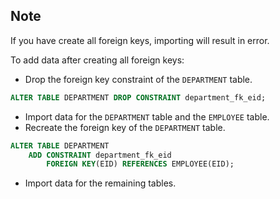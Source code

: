 ## Note
If you have create all foreign keys, importing will result in error.

To add data after creating all foreign keys:
* Drop the foreign key constraint of the `DEPARTMENT` table.
```sql
ALTER TABLE DEPARTMENT DROP CONSTRAINT department_fk_eid;
```
* Import data for the `DEPARTMENT` table and the `EMPLOYEE` table.
* Recreate the foreign key of the `DEPARTMENT` table.
```sql
ALTER TABLE DEPARTMENT
    ADD CONSTRAINT department_fk_eid
        FOREIGN KEY(EID) REFERENCES EMPLOYEE(EID);
```
* Import data for the remaining tables.